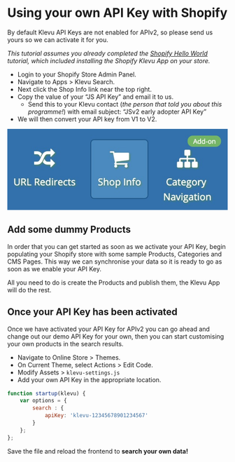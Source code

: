 # Using your own API Key with Shopify

By default Klevu API Keys are not enabled for APIv2,
so please send us yours so we can activate it for you.

_This tutorial assumes you already completed the
[Shopify Hello World](/tutorial/shopify/hello-world)
tutorial, which included installing the Shopify Klevu App on your store._

- Login to your Shopify Store Admin Panel.
- Navigate to Apps > Klevu Search.
- Next click the Shop Info link near the top right.
- Copy the value of your “JS API Key” and email it to us.
    - Send this to your Klevu contact (_the person that told you about this programme!_) with email subject: “JSv2 early adopter API Key”
- We will then convert your API key from V1 to V2.

![Shop Info](/tutorial/your-api-key/images/shop-info.jpg)

## Add some dummy Products

In order that you can get started as soon as we activate your API Key,
begin populating your Shopify store with some sample Products, Categories and CMS Pages.
This way we can synchronise your data so it is ready to go as soon as we enable your API Key.

All you need to do is create the Products and publish them, the Klevu App will do the rest.

## Once your API Key has been activated

Once we have activated your API Key for APIv2 you can go ahead and change out
our demo API Key for your own, then you can start customising your own products
in the search results.

- Navigate to Online Store > Themes.
- On Current Theme, select Actions > Edit Code.
- Modify Assets > `klevu-settings.js`
- Add your own API Key in the appropriate location.

```js
function startup(klevu) {
    var options = {
        search : {
            apiKey: 'klevu-12345678901234567'
        }
    };
};
```

Save the file and reload the frontend to **search your own data!**
